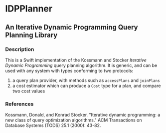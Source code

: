 # IDPPlanner

## An Iterative Dynamic Programming Query Planning Library

### Description

This is a Swift implementation of the Kossmann and Stocker *Iterative Dynamic Programming* query planning
algorithm. It is generic, and can be used with any system with types conforming to two protocols:

1. a query plan provider, with methods such as `accessPlans` and `joinPlans`
2. a cost estimator which can produce a `Cost` type for a plan, and compare two cost values

### References

Kossmann, Donald, and Konrad Stocker. "Iterative dynamic programming: a new class of query optimization algorithms." ACM Transactions on Database Systems (TODS) 25.1 (2000): 43-82.
